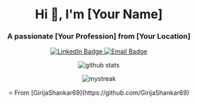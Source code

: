 
<h1 align="center">Hi 👋, I'm [Your Name]</h1>
<h3 align="center">A passionate [Your Profession] from [Your Location]</h3>

<p align="center">
  <a href="[https://linkedin.com/in/yourprofile](https://www.linkedin.com/in/girija-shankar-sahoo-9a6085275/)">
    <img src="https://img.shields.io/badge/LinkedIn-0077B5?style=flat&logo=linkedin&logoColor=white" alt="LinkedIn Badge">
  </a>
  <a href="mailto:girijashankarsahoo2006@gmail.com">
    <img src="https://img.shields.io/badge/Email-D14836?style=flat&logo=gmail&logoColor=white" alt="Email Badge">
  </a>
</p>


<p align="center">
  <img src="https://github-readme-stats.vercel.app/api?username=GirijaShankar69&show_icons=true&locale=en" alt="github stats">
</p>

<p align="center">
  <img src="https://github-readme-streak-stats.herokuapp.com/?user=GirijaShankar69" alt="mystreak">
</p>

<p align="center">
  ⭐️ From [GirijaShankar69](https://github.com/GirijaShankar69)
</p>

<!--
**GirijaShankar69/GirijaShankar69** is a ✨ _special_ ✨ repository because its `README.md` (this file) appears on your GitHub profile.

Here are some ideas to get you started:

- 🔭 I’m currently working on ...
- 🌱 I’m currently learning ...
- 👯 I’m looking to collaborate on ...
- 🤔 I’m looking for help with ...
- 💬 Ask me about ...
- 📫 How to reach me: ...
- 😄 Pronouns: ...
- ⚡ Fun fact: ...
-->
